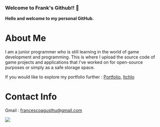 ### Welcome to Frank's Github!! 👋

**Hello and welcome to my personal GitHub.**

# About Me
I am a junior programmer who is still learning in the world of game development and programming.
This is where I upload the source code of game projects and applications that I've worked on for open-source purposes or simply as a safe storage space.

If you would like to explore my portfolio further :
[Portfolio](https://frankarov.wixsite.com/portfolio),
[ItchIo](https://frankarov.itch.io/)


# Contact Info
Gmail : francescoagusthu@gmail.com

[![](https://img.shields.io/badge/-linkedin-0073B1?style=flat-square)](https://www.linkedin.com/in/francesco-agus-thu/)





